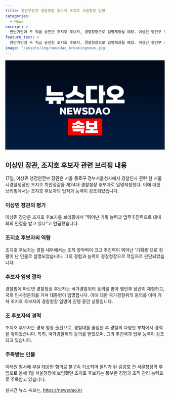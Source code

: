 ```yaml
---
title: 행안부장관 경찰청장 후보자 조지호 서울청장 임명
categories:
  - News
excerpt: >
  한반기만에 두 직급 승진한 조지호 후보자, 경찰청장으로 임명제청될 예정. 이상민 행안부 장관은 그를 대내외에서 인정받는 뛰어난 기획 능력과 업무추진력을 갖춘 인재로 평가하며, 국가경찰위도 임시회를 통해 동의했다. 조 후보자는 경찰 내부에서 기획 능력과 추진력으로 정평이 나는 인물로, 반년 만에 두 직급 승진한 주목받는 인물이다.
feature_text: >
  한반기만에 두 직급 승진한 조지호 후보자, 경찰청장으로 임명제청될 예정. 이상민 행안부 장관은 그를 대내외에서 인정받는 뛰어난 기획 능력과 업무추진력을 갖춘 인재로 평가하며, 국가경찰위도 임시회를 통해 동의했다. 조 후보자는 경찰 내부에서 기획 능력과 추진력으로 정평이 나는 인물로, 반년 만에 두 직급 승진한 주목받는 인물이다.
image: '/assets/img/newsdao_breakingnews.jpg'
---
```


<p><img src="/assets/img/newsdao_breakingnews.jpg" alt="implanttips 속보" /></p>

<h2 data-ke-size="size26">이상민 장관, 조지호 후보자 관련 브리핑 내용</h2>

<p data-ke-size="size16">17일, 이상민 행정안전부 장관은 서울 종로구 정부서울청사에서 경찰인사 관련 현 서울시경찰청장인 조지호 치안정감을 제24대 경찰청장 후보자로 임명제청했다. 이에 대한 브리핑에서는 조지호 후보자의 업적과 능력이 강조되었습니다.</p>

<h3>이상민 장관의 평가</h3>

<p data-ke-size="size16">이상민 장관은 조지호 후보자를 브리핑에서 "뛰어난 기획 능력과 업무추진력으로 대내외의 인정을 받고 있다"고 언급했습니다.</p>

<h3>조지호 후보자의 역량</h3>

<p data-ke-size="size16">조지호 후보자는 경찰 내부에서는 조직 장악력이 크고 추진력이 뛰어난 '기획통'으로 정평이 난 인물로 설명되었습니다. 그의 경험과 능력이 경찰청장으로 적임자로 판단되었습니다.</p>

<h3>후보자 임명 절차</h3>

<p data-ke-size="size16">경찰법에 따르면 경찰청장 후보자는 국가경찰위의 동의를 받아 행안부 장관이 제청하고, 국회 인사청문회를 거쳐 대통령이 임명합니다. 이에 대한 국가경찰위의 동의를 이미 거쳐 조지호 후보자의 경찰청장 임명이 진행 중인 상황입니다.</p>

<h3>조 후보자의 경력</h3>

<p data-ke-size="size16">조지호 후보자는 경북 청송 출신으로, 경찰대를 졸업한 후 경찰의 다양한 부처에서 경력을 쌓아왔습니다. 특히, 국가경찰위의 동의를 받았으며, 그의 추진력과 업무 능력이 강조되고 있습니다.</p>

<h3>주목받는 인물</h3>

<p data-ke-size="size16">이태원 참사에 부실 대응한 혐의로 불구속 기소되어 물의가 된 김광호 전 서울청장의 후임으로 올해 1월 서울청장에 보임됐던 조지호 후보자는 풍부한 경험과 조직 관리 능력으로 주목받고 있습니다.</p>
실시간 뉴스 속보는, <a href="https://newsdao.kr" rel="dofollow">https://newsdao.kr</a>


